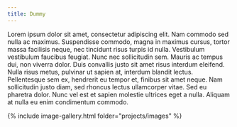 ```yaml
---
title: Dummy
---
```

Lorem ipsum dolor sit amet, consectetur adipiscing elit. Nam commodo sed nulla ac maximus. Suspendisse commodo, magna in maximus cursus, tortor massa facilisis neque, nec tincidunt risus turpis id nulla. Vestibulum vestibulum faucibus feugiat. Nunc nec sollicitudin sem. Mauris ac tempus dui, non viverra dolor. Duis convallis justo sit amet risus interdum eleifend. Nulla risus metus, pulvinar ut sapien at, interdum blandit lectus. Pellentesque sem ex, hendrerit eu tempor et, finibus sit amet neque. Nam sollicitudin justo diam, sed rhoncus lectus ullamcorper vitae. Sed eu pharetra dolor. Nunc vel est et sapien molestie ultrices eget a nulla. Aliquam at nulla eu enim condimentum commodo. 

{% include image-gallery.html folder="projects/images" %}
